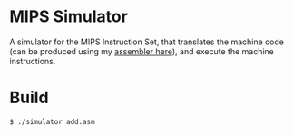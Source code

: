 MIPS Simulator
==============

A simulator for the MIPS Instruction Set, that translates the machine code (can be produced using my [assembler here](https://github.com/nayefc/mips-assembler)), and execute the machine instructions.

# Build
    $ ./simulator add.asm
